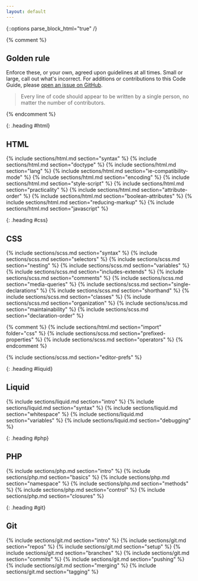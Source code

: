 ```yaml
---
layout: default
---
```


{::options parse_block_html="true" /}

{% comment %}
<div class="section" id="golden-rule">
  <div class="col">
    <h2>Golden rule</h2>
    <p>Enforce these, or your own, agreed upon guidelines at all times. Small or large, call out what's incorrect. For additions or contributions to this Code Guide, please <a href="https://github.com/mdo/code-guide/issues/new">open an issue on GitHub</a>.</p>
  </div>
  <div class="col">
    <blockquote>
      <p>Every line of code should appear to be written by a single person, no matter the number of contributors.</p>
    </blockquote>
  </div>
</div>
{% endcomment %}



{: .heading #html}
## HTML

{% include sections/html.md section="syntax" %}
{% include sections/html.md section="doctype" %}
{% include sections/html.md section="lang" %}
{% include sections/html.md section="ie-compatibility-mode" %}
{% include sections/html.md section="encoding" %}
{% include sections/html.md section="style-script" %}
{% include sections/html.md section="practicality" %}
{% include sections/html.md section="attribute-order" %}
{% include sections/html.md section="boolean-attributes" %}
{% include sections/html.md section="reducing-markup" %}
{% include sections/html.md section="javascript" %}



{: .heading #css}
## CSS

{% include sections/scss.md section="syntax" %}
{% include sections/scss.md section="selectors" %}
{% include sections/scss.md section="nesting" %}
{% include sections/scss.md section="variables" %}
{% include sections/scss.md section="includes-extends" %}
{% include sections/scss.md section="comments" %}
{% include sections/scss.md section="media-queries" %}
{% include sections/scss.md section="single-declarations" %}
{% include sections/scss.md section="shorthand" %}
{% include sections/scss.md section="classes" %}
{% include sections/scss.md section="organization" %}
{% include sections/scss.md section="maintainability" %}
{% include sections/scss.md section="declaration-order" %}

{% comment %}
{% include sections/html.md section="import" folder="css" %}
{% include sections/scss.md section="prefixed-properties" %}
{% include sections/scss.md section="operators" %}
{% endcomment %}

{% include sections/scss.md section="editor-prefs" %}



{: .heading #liquid}
## Liquid

{% include sections/liquid.md section="intro" %}
{% include sections/liquid.md section="syntax" %}
{% include sections/liquid.md section="whitespace" %}
{% include sections/liquid.md section="variables" %}
{% include sections/liquid.md section="debugging" %}



{: .heading #php}
## PHP

{% include sections/php.md section="intro" %}
{% include sections/php.md section="basics" %}
{% include sections/php.md section="namespace" %}
{% include sections/php.md section="methods" %}
{% include sections/php.md section="control" %}
{% include sections/php.md section="closures" %}



{: .heading #git}
## Git

{% include sections/git.md section="intro" %}
{% include sections/git.md section="repos" %}
{% include sections/git.md section="setup" %}
{% include sections/git.md section="branches" %}
{% include sections/git.md section="commits" %}
{% include sections/git.md section="pushing" %}
{% include sections/git.md section="merging" %}
{% include sections/git.md section="tagging" %}